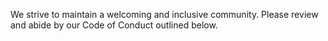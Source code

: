 We strive to maintain a welcoming and inclusive community. Please review and abide by our Code of Conduct outlined below.
